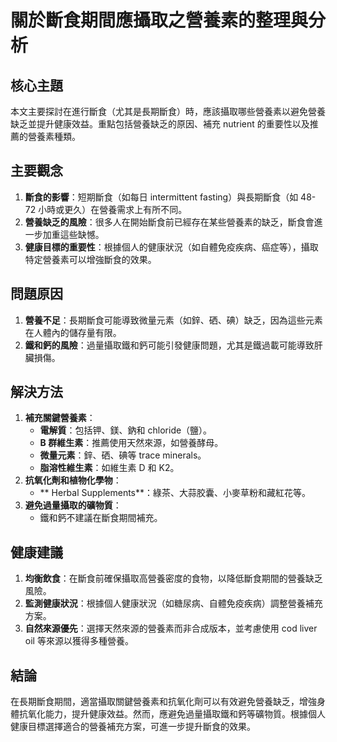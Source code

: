 # 關於斷食期間應攝取之營養素的整理與分析

## 核心主題
本文主要探討在進行斷食（尤其是長期斷食）時，應該攝取哪些營養素以避免營養缺乏並提升健康效益。重點包括營養缺乏的原因、補充 nutrient 的重要性以及推薦的營養素種類。

## 主要觀念
1. **斷食的影響**：短期斷食（如每日 intermittent fasting）與長期斷食（如 48-72 小時或更久）在營養需求上有所不同。
2. **營養缺乏的風險**：很多人在開始斷食前已經存在某些營養素的缺乏，斷食會進一步加重這些缺憾。
3. **健康目標的重要性**：根據個人的健康狀況（如自體免疫疾病、癌症等），攝取特定營養素可以增強斷食的效果。

## 問題原因
1. **營養不足**：長期斷食可能導致微量元素（如鋅、硒、碘）缺乏，因為這些元素在人體內的儲存量有限。
2. **鐵和鈣的風險**：過量攝取鐵和鈣可能引發健康問題，尤其是鐵過載可能導致肝臟損傷。

## 解決方法
1. **補充關鍵營養素**：
   - **電解質**：包括钾、鎂、鈉和 chloride（鹽）。
   - **B 群維生素**：推薦使用天然來源，如營養酵母。
   - **微量元素**：鋅、硒、碘等 trace minerals。
   - **脂溶性維生素**：如維生素 D 和 K2。
2. **抗氧化劑和植物化學物**：
   - ** Herbal Supplements**：綠茶、大蒜胶囊、小麥草粉和藏紅花等。
3. **避免過量攝取的礦物質**：
   - 鐵和鈣不建議在斷食期間補充。

## 健康建議
1. **均衡飲食**：在斷食前確保攝取高營養密度的食物，以降低斷食期間的營養缺乏風險。
2. **監測健康狀況**：根據個人健康狀況（如糖尿病、自體免疫疾病）調整營養補充方案。
3. **自然來源優先**：選擇天然來源的營養素而非合成版本，並考慮使用 cod liver oil 等來源以獲得多種營養。

## 結論
在長期斷食期間，適當攝取關鍵營養素和抗氧化劑可以有效避免營養缺乏，增強身體抗氧化能力，提升健康效益。然而，應避免過量攝取鐵和鈣等礦物質。根據個人健康目標選擇適合的營養補充方案，可進一步提升斷食的效果。